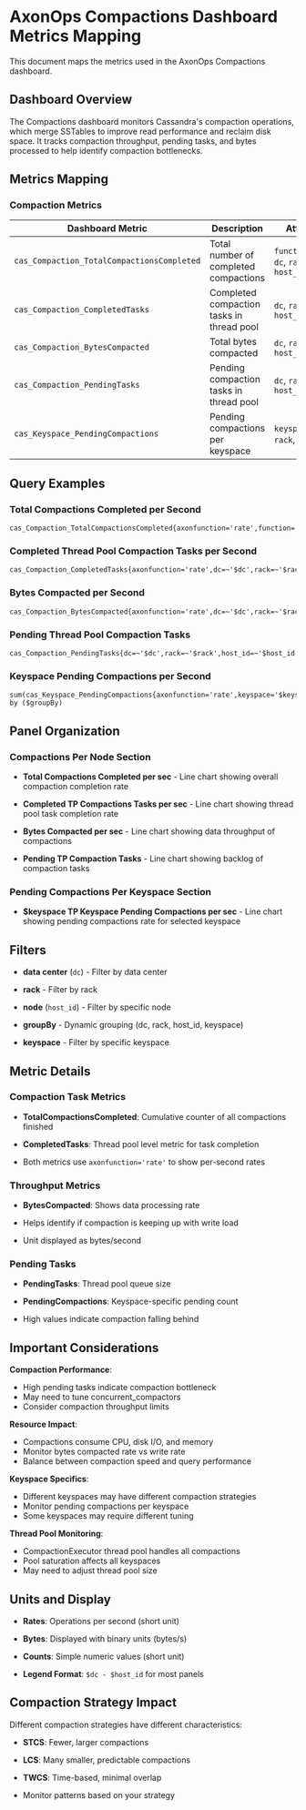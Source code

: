 # AxonOps Compactions Dashboard Metrics Mapping

This document maps the metrics used in the AxonOps Compactions dashboard.

## Dashboard Overview

The Compactions dashboard monitors Cassandra's compaction operations, which merge SSTables to improve read performance and reclaim disk space. It tracks compaction throughput, pending tasks, and bytes processed to help identify compaction bottlenecks.

## Metrics Mapping

### Compaction Metrics

| Dashboard Metric | Description | Attributes |
|-----------------|-------------|------------|
| `cas_Compaction_TotalCompactionsCompleted` | Total number of completed compactions | `function=Count`, `dc`, `rack`, `host_id` |
| `cas_Compaction_CompletedTasks` | Completed compaction tasks in thread pool | `dc`, `rack`, `host_id` |
| `cas_Compaction_BytesCompacted` | Total bytes compacted | `dc`, `rack`, `host_id` |
| `cas_Compaction_PendingTasks` | Pending compaction tasks in thread pool | `dc`, `rack`, `host_id` |
| `cas_Keyspace_PendingCompactions` | Pending compactions per keyspace | `keyspace`, `dc`, `rack`, `host_id` |

## Query Examples

### Total Compactions Completed per Second
```promql
cas_Compaction_TotalCompactionsCompleted{axonfunction='rate',function='Count',dc=~'$dc',rack=~'$rack',host_id=~'$host_id'}
```

### Completed Thread Pool Compaction Tasks per Second
```promql
cas_Compaction_CompletedTasks{axonfunction='rate',dc=~'$dc',rack=~'$rack',host_id=~'$host_id'}
```

### Bytes Compacted per Second
```promql
cas_Compaction_BytesCompacted{axonfunction='rate',dc=~'$dc',rack=~'$rack',host_id=~'$host_id'}
```

### Pending Thread Pool Compaction Tasks
```promql
cas_Compaction_PendingTasks{dc=~'$dc',rack=~'$rack',host_id=~'$host_id'}
```

### Keyspace Pending Compactions per Second
```promql
sum(cas_Keyspace_PendingCompactions{axonfunction='rate',keyspace='$keyspace',dc=~'$dc',rack=~'$rack',host_id=~'$host_id'}) by ($groupBy)
```

## Panel Organization

### Compactions Per Node Section
- **Total Compactions Completed per sec** - Line chart showing overall compaction completion rate

- **Completed TP Compactions Tasks per sec** - Line chart showing thread pool task completion rate

- **Bytes Compacted per sec** - Line chart showing data throughput of compactions

- **Pending TP Compaction Tasks** - Line chart showing backlog of compaction tasks

### Pending Compactions Per Keyspace Section
- **$keyspace TP Keyspace Pending Compactions per sec** - Line chart showing pending compactions rate for selected keyspace

## Filters

- **data center** (`dc`) - Filter by data center

- **rack** - Filter by rack

- **node** (`host_id`) - Filter by specific node

- **groupBy** - Dynamic grouping (dc, rack, host_id, keyspace)

- **keyspace** - Filter by specific keyspace

## Metric Details

### Compaction Task Metrics
- **TotalCompactionsCompleted**: Cumulative counter of all compactions finished

- **CompletedTasks**: Thread pool level metric for task completion

- Both metrics use `axonfunction='rate'` to show per-second rates

### Throughput Metrics
- **BytesCompacted**: Shows data processing rate

- Helps identify if compaction is keeping up with write load
- Unit displayed as bytes/second

### Pending Tasks
- **PendingTasks**: Thread pool queue size

- **PendingCompactions**: Keyspace-specific pending count

- High values indicate compaction falling behind

## Important Considerations

**Compaction Performance**:

   - High pending tasks indicate compaction bottleneck
   - May need to tune concurrent_compactors
   - Consider compaction throughput limits

**Resource Impact**:

   - Compactions consume CPU, disk I/O, and memory
   - Monitor bytes compacted rate vs write rate
   - Balance between compaction speed and query performance

**Keyspace Specifics**:

   - Different keyspaces may have different compaction strategies
   - Monitor pending compactions per keyspace
   - Some keyspaces may require different tuning

**Thread Pool Monitoring**:

   - CompactionExecutor thread pool handles all compactions
   - Pool saturation affects all keyspaces
   - May need to adjust thread pool size

## Units and Display

- **Rates**: Operations per second (short unit)

- **Bytes**: Displayed with binary units (bytes/s)

- **Counts**: Simple numeric values (short unit)

- **Legend Format**: `$dc - $host_id` for most panels

## Compaction Strategy Impact

Different compaction strategies have different characteristics:

  - **STCS**: Fewer, larger compactions

  - **LCS**: Many smaller, predictable compactions
  
  - **TWCS**: Time-based, minimal overlap
  
  - Monitor patterns based on your strategy
